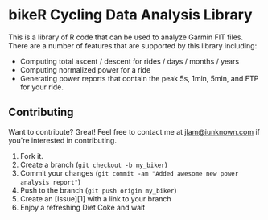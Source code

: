 bikeR Cycling Data Analysis Library
===================================

This is a library of R code that can be used to analyze Garmin FIT
files. There are a number of features that are supported by this library
including:

* Computing total ascent / descent for rides / days / months / years
* Computing normalized power for a ride
* Generating power reports that contain the peak 5s, 1min, 5min, and FTP for your ride.

Contributing
------------

Want to contribute? Great! Feel free to contact me at jlam@iunknown.com if 
you're interested in contributing.

1. Fork it.
2. Create a branch (`git checkout -b my_biker`)
3. Commit your changes (`git commit -am "Added awesome new power analysis report"`)
4. Push to the branch (`git push origin my_biker`)
5. Create an [Issue][1] with a link to your branch
6. Enjoy a refreshing Diet Coke and wait


